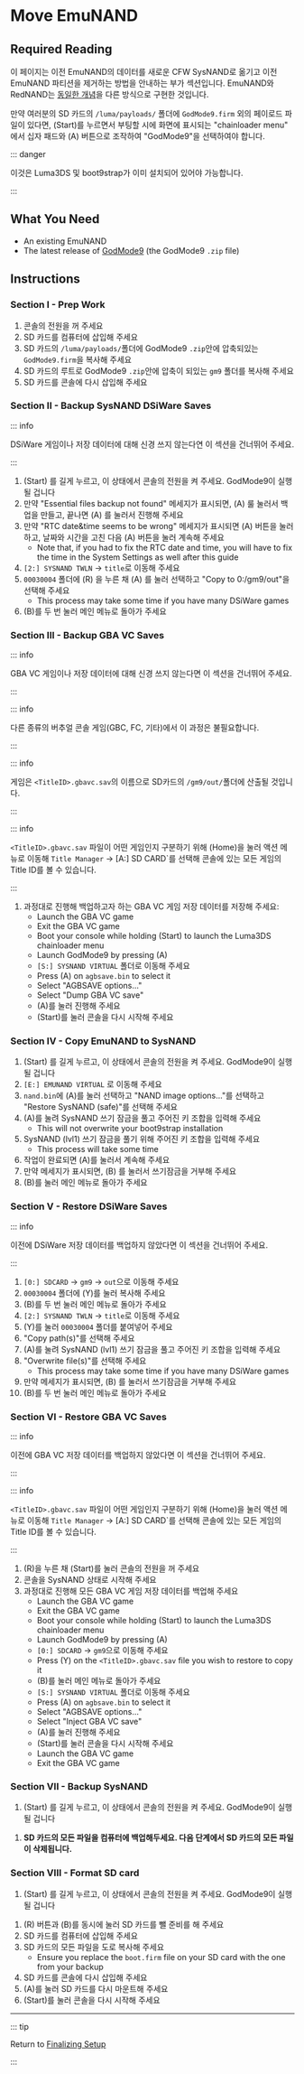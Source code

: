 # Move EmuNAND

## Required Reading

이 페이지는 이전 EmuNAND의 데이터를 새로운 CFW SysNAND로 옮기고 이전 EmuNAND 파티션을 제거하는 방법을 안내하는 부가 섹션입니다. EmuNAND와 RedNAND는 [동일한 개념](http://3dbrew.org/wiki/NAND_Redirection)을 다른 방식으로 구현한 것입니다.

만약 여러분의 SD 카드의 `/luma/payloads/` 폴더에 `GodMode9.firm` 외의 페이로드 파일이 있다면, (Start)를 누르면서 부팅할 시에 화면에 표시되는 "chainloader menu" 에서 십자 패드와 (A) 버튼으로 조작하여 "GodMode9"을 선택하여야 합니다.

::: danger

이것은 Luma3DS 및 boot9strap가 이미 설치되어 있어야 가능합니다.

:::

## What You Need

- An existing EmuNAND
- The latest release of [GodMode9](https://github.com/d0k3/GodMode9/releases/latest) (the GodMode9 `.zip` file)

## Instructions

### Section I - Prep Work

1. 콘솔의 전원을 꺼 주세요
2. SD 카드를 컴퓨터에 삽입해 주세요
3. SD 카드의 `/luma/payloads/`폴더에 GodMode9 `.zip`안에 압축되있는 `GodMode9.firm`을 복사해 주세요
4. SD 카드의 루트로 GodMode9 `.zip`안에 압축이 되있는 `gm9` 폴더를 복사해 주세요
5. SD 카드를 콘솔에 다시 삽입해 주세요

### Section II - Backup SysNAND DSiWare Saves

::: info

DSiWare 게임이나 저장 데이터에 대해 신경 쓰지 않는다연 이 섹션을 건너뛰어 주세요.

:::

1. (Start) 를 길게 누르고, 이 상태에서 콘솔의 전원을 켜 주세요. GodMode9이 실행될 겁니다
2. 만약 "Essential files backup not found" 메세지가 표시되면, (A) 룰 눌러서 백업을 만들고, 끝나면 (A) 를 눌러서 진행해 주세요
3. 만약 "RTC date&time seems to be wrong" 메세지가 표시되면 (A) 버튼을 눌러 하고, 날짜와 시간을 고친 다음 (A) 버튼을 눌러 계속해 주세요
   - Note that, if you had to fix the RTC date and time, you will have to fix the time in the System Settings as well after this guide
4. `[2:] SYSNAND TWLN` -> `title`로 이동해 주세요
5. `00030004` 폴더에 (R) 을 누른 채 (A) 를 눌러 선택하고 "Copy to 0:/gm9/out"을 선택해 주세요
   - This process may take some time if you have many DSiWare games
6. (B)를 두 번 눌러 메인 메뉴로 돌아가 주세요

### Section III - Backup GBA VC Saves

::: info

GBA VC 게임이나 저장 데이터에 대해 신경 쓰지 않는다면 이 섹션을 건너뛰어 주세요.

:::

::: info

다른 종류의 버추얼 콘솔 게임(GBC, FC, 기타)에서 이 과정은 불필요합니다.

:::

::: info

게임은 `<TitleID>.gbavc.sav`의 이름으로 SD카드의 `/gm9/out/`폴더에 산출될 것입니다.

:::

::: info

`<TitleID>.gbavc.sav` 파일이 어떤 게임인지 구분하기 위해 (Home)을 눌러 액션 메뉴로 이동해 `Title Manager` -> [A:] SD CARD\`를 선택해 콘솔에 있는 모든 게임의 Title ID를 볼 수 있습니다.

:::

1. 과정대로 진행해 백업하고자 하는 GBA VC 게임 저장 데이터를 저장해 주세요:
   - Launch the GBA VC game
   - Exit the GBA VC game
   - Boot your console while holding (Start) to launch the Luma3DS chainloader menu
   - Launch GodMode9 by pressing (A)
   - `[S:] SYSNAND VIRTUAL` 폴더로 이동해 주세요
   - Press (A) on `agbsave.bin` to select it
   - Select "AGBSAVE options..."
   - Select "Dump GBA VC save"
   - (A)를 눌러 진행해 주세요
   - (Start)를 눌러 콘솔을 다시 시작해 주세요

### Section IV - Copy EmuNAND to SysNAND

1. (Start) 를 길게 누르고, 이 상태에서 콘솔의 전원을 켜 주세요. GodMode9이 실행될 겁니다
2. `[E:] EMUNAND VIRTUAL` 로 이동해 주세요
3. `nand.bin`에 (A)를 눌러 선택하고 "NAND image options..."를 선택하고 "Restore SysNAND (safe)"를 선택해 주세요
4. (A)를 눌려 SysNAND 쓰기 잠금을 풀고 주어진 키 조합을 입력해 주세요
   - This will not overwrite your boot9strap installation
5. SysNAND (lvl1) 쓰기 잠금을 풀기 위해 주어진 키 조합을 입력해 주세요
   - This process will take some time
6. 작업이 완료되면 (A)를 눌러서 계속해 주세요
7. 만약 메세지가 표시되면, (B) 를 눌러서 쓰기잠금을 거부해 주세요
8. (B)를 눌러 메인 메뉴로 돌아가 주세요

### Section V - Restore DSiWare Saves

::: info

이전에 DSiWare 저장 데이터를 백업하지 않았다면 이 섹션을 건너뛰어 주세요.

:::

1. `[0:] SDCARD` -> `gm9` -> `out`으로 이동해 주세요
2. `00030004` 폴더에 (Y)를 눌러 복사해 주세요
3. (B)를 두 번 눌러 메인 메뉴로 돌아가 주세요
4. `[2:] SYSNAND TWLN` -> `title`로 이동해 주세요
5. (Y)를 눌러 `00030004` 폴더를 붙여넣어 주세요
6. "Copy path(s)"를 선택해 주세요
7. (A)를 눌려 SysNAND (lvl1) 쓰기 잠금을 풀고 주어진 키 조합을 입력해 주세요
8. "Overwrite file(s)"를 선택해 주세요
   - This process may take some time if you have many DSiWare games
9. 만약 메세지가 표시되면, (B) 를 눌러서 쓰기잠금을 거부해 주세요
10. (B)를 두 번 눌러 메인 메뉴로 돌아가 주세요

### Section VI - Restore GBA VC Saves

::: info

이전에 GBA VC 저장 데이터를 백업하지 않았다면 이 섹션을 건너뛰어 주세요.

:::

::: info

`<TitleID>.gbavc.sav` 파일이 어떤 게임인지 구분하기 위해 (Home)을 눌러 액션 메뉴로 이동해 `Title Manager` -> [A:] SD CARD\`를 선택해 콘솔에 있는 모든 게임의 Title ID를 볼 수 있습니다.

:::

1. (R)을 누른 채 (Start)를 눌러 콘솔의 전원을 꺼 주세요
2. 콘솔을 SysNAND 상태로 시작해 주세요
3. 과정대로 진행해 모든 GBA VC 게임 저장 데이터를 백업해 주세요
   - Launch the GBA VC game
   - Exit the GBA VC game
   - Boot your console while holding (Start) to launch the Luma3DS chainloader menu
   - Launch GodMode9 by pressing (A)
   - `[0:] SDCARD` -> `gm9`으로 이동해 주세요
   - Press (Y) on the `<TitleID>.gbavc.sav` file you wish to restore to copy it
   - (B)를 눌러 메인 메뉴로 돌아가 주세요
   - `[S:] SYSNAND VIRTUAL` 폴더로 이동해 주세요
   - Press (A) on `agbsave.bin` to select it
   - Select "AGBSAVE options..."
   - Select "Inject GBA VC save"
   - (A)를 눌러 진행해 주세요
   - (Start)를 눌러 콘솔을 다시 시작해 주세요
   - Launch the GBA VC game
   - Exit the GBA VC game

### Section VII - Backup SysNAND

1. (Start) 를 길게 누르고, 이 상태에서 콘솔의 전원을 켜 주세요. GodMode9이 실행될 겁니다

<!--@include: ./_include/nand-backup.md -->

1. **SD 카드의 모든 파일을 컴퓨터에 백업해두세요. 다음 단계에서 SD 카드의 모든 파일이 삭제됩니다.**

### Section VIII - Format SD card

1. (Start) 를 길게 누르고, 이 상태에서 콘솔의 전원을 켜 주세요. GodMode9이 실행될 겁니다

<!--@include: ./_include/format-sd-gm9.md -->

1. (R) 버튼과 (B)를 동시에 눌러 SD 카드를 뺄 준비를 해 주세요
2. SD 카드를 컴퓨터에 삽입해 주세요
3. SD 카드의 모든 파일을 도로 복사해 주세요
   - Ensure you replace the `boot.firm` file on your SD card with the one from your backup
4. SD 카드를 콘솔에 다시 삽입해 주세요
5. (A)를 눌러 SD 카드를 다시 마운트해 주세요
6. (Start)를 눌러 콘솔을 다시 시작해 주세요

___

::: tip

Return to [Finalizing Setup](finalizing-setup)

:::
